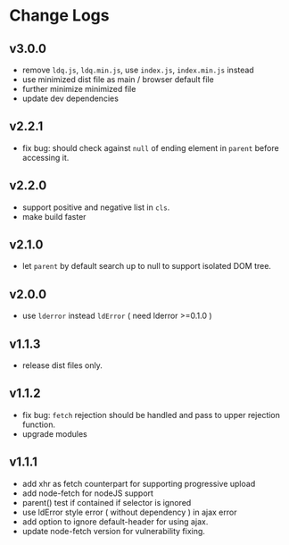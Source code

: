 # Change Logs

## v3.0.0

 - remove `ldq.js`, `ldq.min.js`, use `index.js`, `index.min.js` instead
 - use minimized dist file as main / browser default file
 - further minimize minimized file
 - update dev dependencies


## v2.2.1

 - fix bug: should check against `null` of ending element in `parent` before accessing it.


## v2.2.0

 - support positive and negative list in `cls`.
 - make build faster


## v2.1.0

 - let `parent` by default search up to null to support isolated DOM tree.


## v2.0.0

 - use `lderror` instead `ldError` ( need lderror >=0.1.0 )


## v1.1.3

 - release dist files only.


## v1.1.2

 - fix bug: `fetch` rejection should be handled and pass to upper rejection function.
 - upgrade modules


## v1.1.1

 - add xhr as fetch counterpart for supporting progressive upload
 - add node-fetch for nodeJS support
 - parent() test if contained if selector is ignored
 - use ldError style error ( without dependency ) in ajax error
 - add option to ignore default-header for using ajax.
 - update node-fetch version for vulnerability fixing.
